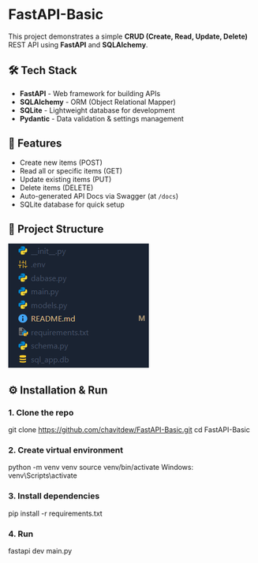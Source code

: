 ﻿# FastAPI-Basic
This project demonstrates a simple **CRUD (Create, Read, Update, Delete)** REST API using **FastAPI** and **SQLAlchemy**.

## 🛠 Tech Stack

- **FastAPI** - Web framework for building APIs
- **SQLAlchemy** - ORM (Object Relational Mapper)
- **SQLite** - Lightweight database for development
- **Pydantic** - Data validation & settings management

## 🚀 Features

- Create new items (POST)
- Read all or specific items (GET)
- Update existing items (PUT)
- Delete items (DELETE)
- Auto-generated API Docs via Swagger (at `/docs`)
- SQLite database for quick setup

## 📂 Project Structure
![alt text](image.png)

## ⚙️ Installation & Run
### 1. Clone the repo
git clone https://github.com/chavitdew/FastAPI-Basic.git
cd FastAPI-Basic
### 2. Create virtual environment
python -m venv venv
source venv/bin/activate   Windows: venv\Scripts\activate
### 3. Install dependencies
pip install -r requirements.txt
### 4. Run
fastapi dev main.py
